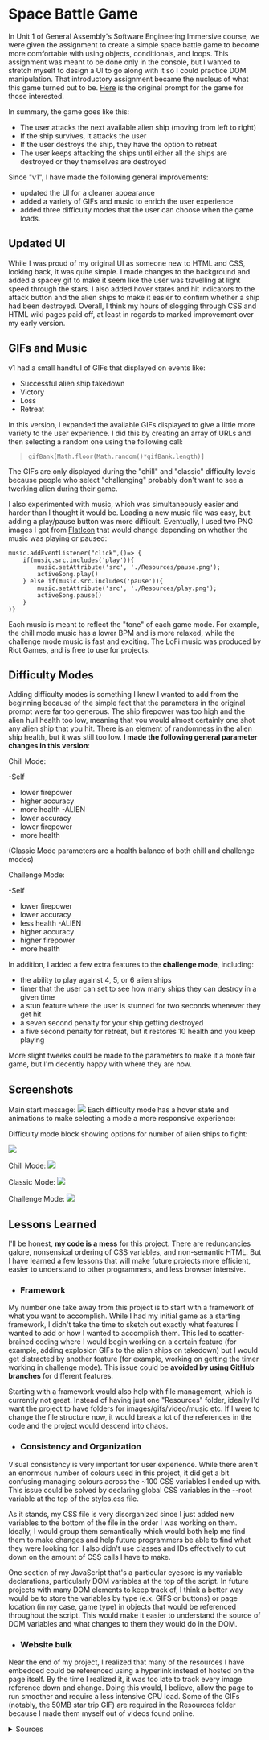 # Space Battle Game

In Unit 1 of General Assembly's Software Engineering Immersive course, we were given the assignment to create a simple space battle game to become more comfortable with using objects, conditionals, and loops. This assignment was meant to be done only in the console, but I wanted to stretch myself to design a UI to go along with it so I could practice DOM manipulation. That introductory assignment became the nucleus of what this game turned out to be. [Here](https://seir-0206.notion.site/Space-Battle-Game-59d65d30772649958f91f7f8e3137777) is the original prompt for the game for those interested.

In summary, the game goes like this:

* The user attacks the next available alien ship (moving from left to right)
* If the ship survives, it attacks the user
* If the user destroys the ship, they have the option to retreat
* The user keeps attacking the ships until either all the ships are destroyed or they themselves are destroyed



Since "v1", I have made the following general improvements:
* updated the UI for a cleaner appearance
* added a variety of GIFs and music to enrich the user experience
* added three difficulty modes that the user can choose when the game loads.

## Updated UI

While I was proud of my original UI as someone new to HTML and CSS, looking back, it was quite simple. I made changes to the background and added a spacey gif to make it seem like the user was travelling at light speed through the stars. I also added hover states and hit indicators to the attack button and the alien ships to make it easier to confirm whether a ship had been destroyed. Overall, I think my hours of slogging through CSS and HTML wiki pages paid off, at least in regards to marked improvement over my early version.

## GIFs and Music

v1 had a small handful of GIFs that displayed on events like:
* Successful alien ship takedown
* Victory
* Loss
* Retreat

In this version, I expanded the available GIFs displayed to give a little more variety to the user experience. I did this by creating an array of URLs and then selecting a random one using the following call: 

> `gifBank[Math.floor(Math.random()*gifBank.length)]`

The GIFs are only displayed during the "chill" and "classic" difficulty levels because people who select "challenging" probably don't want to see a twerking alien during their game.

I also experimented with music, which was simultaneously easier and harder than I thought it would be. Loading a new music file was easy, but adding a play/pause button was more difficult. Eventually, I used two PNG images I got from [FlatIcon](https://www.flaticon.com/) that would change depending on whether the music was playing or paused:

~~~~
music.addEventListener("click",()=> {
    if(music.src.includes('play')){
        music.setAttribute('src', './Resources/pause.png');
        activeSong.play()
    } else if(music.src.includes('pause')){
        music.setAttribute('src', './Resources/play.png');
        activeSong.pause()
    }
)}
~~~~

Each music is meant to reflect the "tone" of each game mode. For example, the chill mode music has a lower BPM and is more relaxed, while the challenge mode music is fast and exciting. The LoFi music was produced by Riot Games, and is free to use for projects.

## Difficulty Modes

Adding difficulty modes is something I knew I wanted to add from the beginning because of the simple fact that the parameters in the original prompt were far too generous. The ship firepower was too high and the alien hull health too low, meaning that you would almost certainly one shot any alien ship that you hit. There is an element of randomness in the alien ship health, but it was still too low. **I made the following general parameter changes in this version**:

Chill Mode:

-Self
* lower firepower
* higher accuracy
* more health
-ALIEN
* lower accuracy
* lower firepower
* more health

(Classic Mode parameters are a health balance of both chill and challenge modes)

Challenge Mode:

-Self
* lower firepower
* lower accuracy
* less health
-ALIEN
* higher accuracy
* higher firepower
* more health

In addition, I added a few extra features to the **challenge mode**, including:
* the ability to play against 4, 5, or 6 alien ships
* timer that the user can set to see how many ships they can destroy in a given time
* a stun feature where the user is stunned for two seconds whenever they get hit
* a seven second penalty for your ship getting destroyed
* a five second penalty for retreat, but it restores 10 health and you keep playing

More slight tweeks could be made to the parameters to make it a more fair game, but I'm decently happy with where they are now.

## Screenshots

Main start message:
![](/ScreenshotsForREADME/MainMessage.png)
Each difficulty mode has a hover state and animations to make selecting a mode a more responsive experience:

Difficulty mode block showing options for number of alien ships to fight:

![](/ScreenshotsForREADME/ChallengeBlock.png)

Chill Mode:
![](/ScreenshotsForREADME/ChillMode.png)

Classic Mode:
![](/ScreenshotsForREADME/ClassicMode.png)

Challenge Mode:
![](/ScreenshotsForREADME/ChallengeMode.png)

## Lessons Learned

I'll be honest, **my code is a mess** for this project. There are reduncancies galore, nonsensical ordering of CSS variables, and non-semantic HTML. But I have learned a few lessons that will make future projects more efficient, easier to understand to other programmers, and less browser intensive.

* ### Framework

My number one take away from this project is to start with a framework of what you want to accomplish. While I had my initial game as a starting framework, I didn't take the time to sketch out exactly what features I wanted to add or how I wanted to accomplish them. This led to scatter-brained coding where I would begin working on a certain feature (for example, adding explosion GIFs to the alien ships on takedown) but I would get distracted by another feature (for example, working on getting the timer working in challenge mode). This issue could be **avoided by using GitHub branches** for different features.

Starting with a framework would also help with file management, which is currently not great. Instead of having just one "Resources" folder, ideally I'd want the project to have folders for images/gifs/video/music etc. If I were to change the file structure now, it would break a lot of the references in the code and the project would descend into chaos. 

* ### Consistency and Organization

Visual consistency is very important for user experience. While there aren't an enormous number of colours used in this project, it did get a bit confusing managing colours across the ~100 CSS variables I ended up with. This issue could be solved by declaring global CSS variables in the --root variable at the top of the styles.css file.

As it stands, my CSS file is very disorganized since I just added new variables to the bottom of the file in the order I was working on them. Ideally, I would group them semantically which would both help me find them to make changes and help future programmers be able to find what they were looking for. I also didn't use classes and IDs effectively to cut down on the amount of CSS calls I have to make.

One section of my JavaScript that's a particular eyesore is my variable declarations, particularly DOM variables at the top of the script. In future projects with many DOM elements to keep track of, I think a better way would be to store the variables by type (e.x. GIFS or buttons) or page location (in my case, game type) in objects that would be referenced throughout the script. This would make it easier to understand the source of DOM variables and what changes to them they would do in the DOM.

* ### Website bulk

Near the end of my project, I realized that many of the resources I have embedded could be referenced using a hyperlink instead of hosted on the page itself. By the time I realized it, it was too late to track every image reference down and change. Doing this would, I believe, allow the page to run smoother and require a less intensive CPU load. Some of the GIFs (notably, the 50MB star trip GIF) are required in the Resources folder because I made them myself out of videos found online.


<details><summary>Sources</summary>

* All GIFs (except start message space GIF and star trip GIF) from Giphy
* Space GIF (start message) and Star Trip GIF from Oleg Gamulinskii on Pexels.com
* Music from Sessions: Vi and Sessions: Taliyah from Riot Games, used with permission
* Icons (pause/play, swords, and stun indicator) from FlatIcon
</details>


